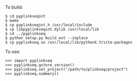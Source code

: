 To build:

    $ cd pyplinkseqint
    $ make
    $ cp pyplinkseqint.h /usr/local/include
    $ cp libpyplinkseqint.dylib /usr/local/lib
    $ cd ../pyplinkseq
    $ python setup.py build_ext --inplace
    $ cp pyplinkseq.so /usr/local/lib/pythonX.Y/site-packages


To use:

    >>> import pyplinkseq
    >>> pyplinkseq.gstore_version()
    >>> pyplinkseq.set_project("/path/to/plinkseq/project")
    >>> pyplinkseq.summary()



